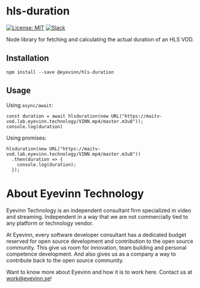 # hls-duration

[![License: MIT](https://img.shields.io/badge/License-MIT-yellow.svg)](https://opensource.org/licenses/MIT) [![Slack](http://slack.streamingtech.se/badge.svg)](http://slack.streamingtech.se)

Node library for fetching and calculating the actual duration of an HLS VOD.

## Installation

```
npm install --save @eyevinn/hls-duration
```

## Usage

Using `async/await`: 

```
const duration = await hlsduration(new URL("https://maitv-vod.lab.eyevinn.technology/VINN.mp4/master.m3u8"));
console.log(duration)
```

Using promises:

```
hlsduration(new URL("https://maitv-vod.lab.eyevinn.technology/VINN.mp4/master.m3u8"))
  .then(duration => {
    console.log(duration);
  });
```

# About Eyevinn Technology

Eyevinn Technology is an independent consultant firm specialized in video and streaming. Independent in a way that we are not commercially tied to any platform or technology vendor.

At Eyevinn, every software developer consultant has a dedicated budget reserved for open source development and contribution to the open source community. This give us room for innovation, team building and personal competence development. And also gives us as a company a way to contribute back to the open source community.

Want to know more about Eyevinn and how it is to work here. Contact us at work@eyevinn.se!